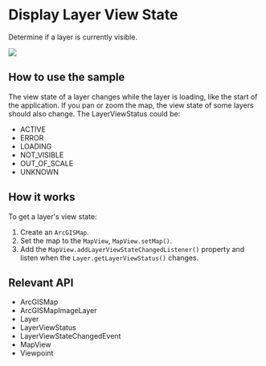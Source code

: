 <h1>Display Layer View State</h1>

<p>Determine if a layer is currently visible.</p>

<p><img src="DisplayLayerViewState.png"/></p>

<h2>How to use the sample</h2>

<p>The view state of a layer changes while the layer is loading, like the start of the application. If you pan or zoom the map, the view state of some layers should also change.
    The LayerViewStatus could be:
    <ul>
    <li>ACTIVE</li>
    <li>ERROR</li>
    <li>LOADING</li>
    <li>NOT_VISIBLE</li>
    <li>OUT_OF_SCALE</li>
    <li>UNKNOWN</li>
    </ul>
    </p>

<h2>How it works</h2>

<p>To get a layer's view state:</p>

<ol>
    <li>Create an <code>ArcGISMap</code>. </li>
    <li>Set the map to the <code>MapView</code>, <code>MapView.setMap()</code>. </li>
    <li>Add the <code>MapView.addLayerViewStateChangedListener()</code> property and listen when the <code>Layer.getLayerViewStatus()</code> changes.</li>
</ol>

<h2>Relevant API</h2>

<ul>
    <li>ArcGISMap</li>
    <li>ArcGISMapImageLayer</li>
    <li>Layer</li>
    <li>LayerViewStatus </li>
    <li>LayerViewStateChangedEvent</li>
    <li>MapView</li>
    <li>Viewpoint</li>
</ul>
